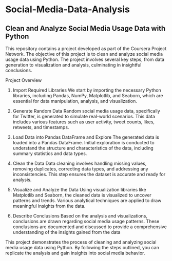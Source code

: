 # Social-Media-Data-Analysis
## Clean and Analyze Social Media Usage Data with Python
This repository contains a project developed as part of the Coursera Project Network. The objective of this project is to clean and analyze social media usage data using Python. The project involves several key steps, from data generation to visualization and analysis, culminating in insightful conclusions.

Project Overview
1. Import Required Libraries
We start by importing the necessary Python libraries, including Pandas, NumPy, Matplotlib, and Seaborn, which are essential for data manipulation, analysis, and visualization.

2. Generate Random Data
Random social media usage data, specifically for Twitter, is generated to simulate real-world scenarios. This data includes various features such as user activity, tweet counts, likes, retweets, and timestamps.

3. Load Data into Pandas DataFrame and Explore
The generated data is loaded into a Pandas DataFrame. Initial exploration is conducted to understand the structure and characteristics of the data, including summary statistics and data types.

4. Clean the Data
Data cleaning involves handling missing values, removing duplicates, correcting data types, and addressing any inconsistencies. This step ensures the dataset is accurate and ready for analysis.

5. Visualize and Analyze the Data
Using visualization libraries like Matplotlib and Seaborn, the cleaned data is visualized to uncover patterns and trends. Various analytical techniques are applied to draw meaningful insights from the data.

6. Describe Conclusions
Based on the analysis and visualizations, conclusions are drawn regarding social media usage patterns. These conclusions are documented and discussed to provide a comprehensive understanding of the insights gained from the data

This project demonstrates the process of cleaning and analyzing social media usage data using Python. By following the steps outlined, you can replicate the analysis and gain insights into social media behavior.
